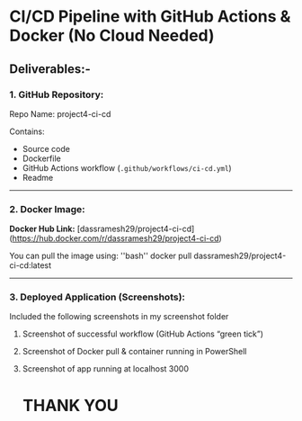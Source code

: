 ﻿# CI/CD Pipeline with GitHub Actions & Docker (No Cloud Needed)

 ##  Deliverables:-

###  1. GitHub Repository:
 Repo Name: project4-ci-cd

Contains:
- Source code
- Dockerfile
- GitHub Actions workflow (`.github/workflows/ci-cd.yml`)
- Readme

---

###  2. Docker Image:
**Docker Hub Link:** [dassramesh29/project4-ci-cd] (https://hub.docker.com/r/dassramesh29/project4-ci-cd)


You can pull the image using:
''bash''
    docker pull dassramesh29/project4-ci-cd:latest

---

### 3. Deployed Application (Screenshots):
Included the following screenshots in my screenshot folder

 1. Screenshot of successful workflow (GitHub Actions “green tick”)

 2. Screenshot of Docker pull & container running in PowerShell

 3. Screenshot of app running at localhost 3000

    # THANK YOU
